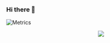 ### Hi there 👋
![Metrics](https://metrics.lecoq.io/lfh1999?template=classic&base.indepth=false&base.hireable=false&config.timezone=Asia%2FShanghai)
<div align="center"> <img src="https://github-readme-stats.vercel.app/api/top-langs/?username=sun0225SUN&hide_title=true&hide_border=true&layout=compact&langs_count=6&text_color=000&icon_color=fff&bg_color=0,52fa5a,4dfcff,c64dff&theme=graywhite" /> </div>

